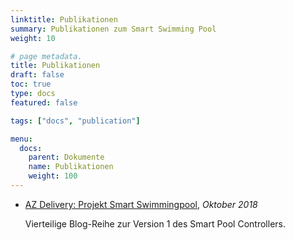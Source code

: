 ```yaml
---
linktitle: Publikationen
summary: Publikationen zum Smart Swimming Pool
weight: 10

# page metadata.
title: Publikationen
draft: false
toc: true
type: docs
featured: false

tags: ["docs", "publication"]

menu:
  docs:
    parent: Dokumente
    name: Publikationen
    weight: 100
---
```


- [AZ Delivery: Projekt Smart Swimmingpool](https://www.az-delivery.de/blogs/azdelivery-blog-fur-arduino-und-raspberry-pi/projekt-smart-swimmingpool-einleitung), _Oktober 2018_

  Vierteilige Blog-Reihe zur Version 1 des Smart Pool Controllers.

